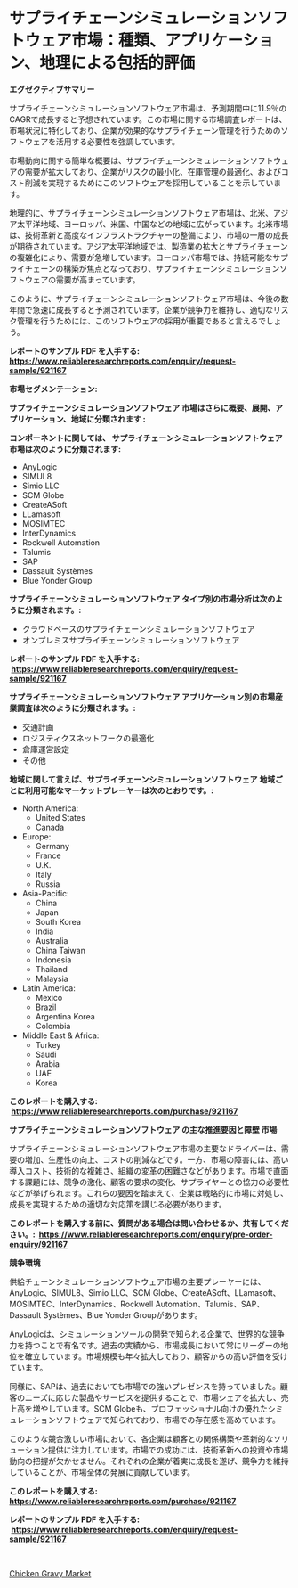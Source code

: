<p><h1>サプライチェーンシミュレーションソフトウェア市場：種類、アプリケーション、地理による包括的評価</h1></p><p><strong>エグゼクティブサマリー</strong></p>
<p><p>サプライチェーンシミュレーションソフトウェア市場は、予測期間中に11.9％のCAGRで成長すると予想されています。この市場に関する市場調査レポートは、市場状況に特化しており、企業が効果的なサプライチェーン管理を行うためのソフトウェアを活用する必要性を強調しています。</p><p>市場動向に関する簡単な概要は、サプライチェーンシミュレーションソフトウェアの需要が拡大しており、企業がリスクの最小化、在庫管理の最適化、およびコスト削減を実現するためにこのソフトウェアを採用していることを示しています。</p><p>地理的に、サプライチェーンシミュレーションソフトウェア市場は、北米、アジア太平洋地域、ヨーロッパ、米国、中国などの地域に広がっています。北米市場は、技術革新と高度なインフラストラクチャーの整備により、市場の一層の成長が期待されています。アジア太平洋地域では、製造業の拡大とサプライチェーンの複雑化により、需要が急増しています。ヨーロッパ市場では、持続可能なサプライチェーンの構築が焦点となっており、サプライチェーンシミュレーションソフトウェアの需要が高まっています。</p><p>このように、サプライチェーンシミュレーションソフトウェア市場は、今後の数年間で急速に成長すると予測されています。企業が競争力を維持し、適切なリスク管理を行うためには、このソフトウェアの採用が重要であると言えるでしょう。</p></p>
<p><strong>レポートのサンプル PDF を入手する: <a href="https://www.reliableresearchreports.com/enquiry/request-sample/921167">https://www.reliableresearchreports.com/enquiry/request-sample/921167</a></strong></p>
<p><strong>市場セグメンテーション:</strong></p>
<p><strong> サプライチェーンシミュレーションソフトウェア 市場はさらに概要、展開、アプリケーション、地域に分類されます :</strong></p>
<p><strong>コンポーネントに関しては、 サプライチェーンシミュレーションソフトウェア 市場は次のように分類されます: &nbsp;</strong></p>
<p><ul><li>AnyLogic</li><li>SIMUL8</li><li>Simio LLC</li><li>SCM Globe</li><li>CreateASoft</li><li>LLamasoft</li><li>MOSIMTEC</li><li>InterDynamics</li><li>Rockwell Automation</li><li>Talumis</li><li>SAP</li><li>Dassault Systèmes</li><li>Blue Yonder Group</li></ul></p>
<p><strong> サプライチェーンシミュレーションソフトウェア タイプ別の市場分析は次のように分類されます。:</strong></p>
<p><ul><li>クラウドベースのサプライチェーンシミュレーションソフトウェア</li><li>オンプレミスサプライチェーンシミュレーションソフトウェア</li></ul></p>
<p><strong>レポートのサンプル PDF を入手する: &nbsp;<a href="https://www.reliableresearchreports.com/enquiry/request-sample/921167">https://www.reliableresearchreports.com/enquiry/request-sample/921167</a></strong></p>
<p><strong> サプライチェーンシミュレーションソフトウェア アプリケーション別の市場産業調査は次のように分類されます。:</strong></p>
<p><ul><li>交通計画</li><li>ロジスティクスネットワークの最適化</li><li>倉庫運営設定</li><li>その他</li></ul></p>
<p><strong>地域に関して言えば、サプライチェーンシミュレーションソフトウェア 地域ごとに利用可能なマーケットプレーヤーは次のとおりです。:</strong></p>
<p><ul>
    <li>
        North America:
        <ul>
            <li>United States</li>
            <li>Canada</li>
        </ul>
    </li>
    <li>
        Europe:
        <ul>
            <li>Germany</li>
            <li>France</li>
            <li>U.K.</li>
            <li>Italy</li>
            <li>Russia</li>
        </ul>
    </li>
    <li>
        Asia-Pacific:
        <ul>
            <li>China</li>
            <li>Japan</li>
            <li>South Korea</li>
            <li>India</li>
            <li>Australia</li>
            <li>China Taiwan</li>
            <li>Indonesia</li>
            <li>Thailand</li>
            <li>Malaysia</li>
        </ul>
    </li>
    <li>
        Latin America:
        <ul>
            <li>Mexico</li>
            <li>Brazil</li>
            <li>Argentina Korea</li>
            <li>Colombia</li>
        </ul>
    </li>
    <li>
        Middle East & Africa:
        <ul>
            <li>Turkey</li>
            <li>Saudi</li>
            <li>Arabia</li>
            <li>UAE</li>
            <li>Korea</li>
        </ul>
    </li>
    </ul></p>
<p><strong>このレポートを購入する: &nbsp;<a href="https://www.reliableresearchreports.com/purchase/921167">https://www.reliableresearchreports.com/purchase/921167</a></strong></p>
<p><strong>サプライチェーンシミュレーションソフトウェア の主な推進要因と障壁 市場</strong></p>
<p><p>サプライチェーンシミュレーションソフトウェア市場の主要なドライバーは、需要の増加、生産性の向上、コストの削減などです。一方、市場の障害には、高い導入コスト、技術的な複雑さ、組織の変革の困難さなどがあります。市場で直面する課題には、競争の激化、顧客の要求の変化、サプライヤーとの協力の必要性などが挙げられます。これらの要因を踏まえて、企業は戦略的に市場に対処し、成長を実現するための適切な対応策を講じる必要があります。</p></p>
<p><strong>このレポートを購入する前に、質問がある場合は問い合わせるか、共有してください。:&nbsp; <a href="https://www.reliableresearchreports.com/enquiry/pre-order-enquiry/921167">https://www.reliableresearchreports.com/enquiry/pre-order-enquiry/921167</a></strong></p>
<p><strong>競争環境</strong></p>
<p><p>供給チェーンシミュレーションソフトウェア市場の主要プレーヤーには、AnyLogic、SIMUL8、Simio LLC、SCM Globe、CreateASoft、LLamasoft、MOSIMTEC、InterDynamics、Rockwell Automation、Talumis、SAP、Dassault Systèmes、Blue Yonder Groupがあります。</p><p>AnyLogicは、シミュレーションツールの開発で知られる企業で、世界的な競争力を持つことで有名です。過去の実績から、市場成長において常にリーダーの地位を確立しています。市場規模も年々拡大しており、顧客からの高い評価を受けています。</p><p>同様に、SAPは、過去においても市場での強いプレゼンスを持っていました。顧客のニーズに応じた製品やサービスを提供することで、市場シェアを拡大し、売上高を増やしています。SCM Globeも、プロフェッショナル向けの優れたシミュレーションソフトウェアで知られており、市場での存在感を高めています。</p><p>このような競合激しい市場において、各企業は顧客との関係構築や革新的なソリューション提供に注力しています。市場での成功には、技術革新への投資や市場動向の把握が欠かせません。それぞれの企業が着実に成長を遂げ、競争力を維持していることが、市場全体の発展に貢献しています。</p></p>
<p><strong>このレポートを購入する: &nbsp; <a href="https://www.reliableresearchreports.com/purchase/921167">https://www.reliableresearchreports.com/purchase/921167</a></strong></p>
<p><strong>レポートのサンプル PDF を入手する: &nbsp;<a href="https://www.reliableresearchreports.com/enquiry/request-sample/921167">https://www.reliableresearchreports.com/enquiry/request-sample/921167</a></strong><strong></strong></p>
<p>&nbsp;</p>
<p><p><a href="https://github.com/PeterParrish5/Market-Research-Report-List-3/blob/main/chicken-gravy-market.md">Chicken Gravy Market</a></p></p>